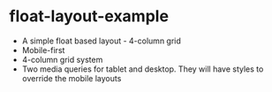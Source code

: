 # float-layout-example

* A simple float based layout - 4-column grid
* Mobile-first
* 4-column grid system
* Two media queries for tablet and desktop. They will have styles to override the mobile layouts
